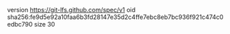 version https://git-lfs.github.com/spec/v1
oid sha256:fe9d5e92a10faa6b3fd28147e35d2c4ffe7ebc8eb7bc936f921c474c0edbc790
size 30

